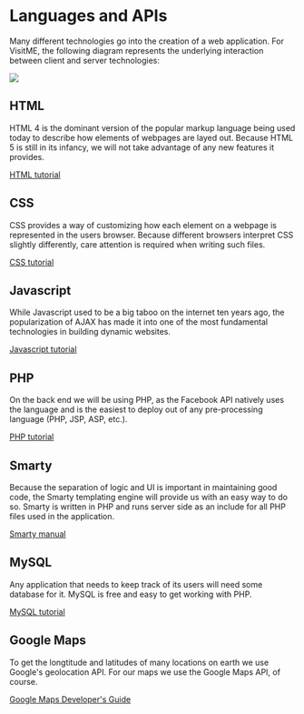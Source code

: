 

# Languages and APIs #

Many different technologies go into the creation of a web application. For VisitME, the following diagram represents the underlying interaction between client and server technologies:

<img src='http://img13.imageshack.us/img13/2327/architecturet.png' />

## HTML ##
HTML 4 is the dominant version of the popular markup language being used today to describe how elements of webpages are layed out. Because HTML 5 is still in its infancy, we will not take advantage of any new features it provides.

[HTML tutorial](http://www.w3schools.com/html/default.asp)

## CSS ##
CSS provides a way of customizing how each element on a webpage is represented in the users browser. Because different browsers interpret CSS slightly differently, care attention is required when writing such files.

[CSS tutorial](http://www.w3schools.com/css/default.asp)

## Javascript ##
While Javascript used to be a big taboo on the internet ten years ago, the popularization of AJAX has made it into one of the most fundamental technologies in building dynamic websites.

[Javascript tutorial](http://www.w3schools.com/js/default.asp)

## PHP ##
On the back end we will be using PHP, as the Facebook API natively uses the language and is the easiest to deploy out of any pre-processing language (PHP, JSP, ASP, etc.).

[PHP tutorial](http://www.w3schools.com/php/php_intro.asp)

## Smarty ##
Because the separation of logic and UI is important in maintaining good code, the Smarty templating engine will provide us with an easy way to do so. Smarty is written in PHP and runs server side as an include for all PHP files used in the application.

[Smarty manual](http://smarty.net/manual/en/)

## MySQL ##
Any application that needs to keep track of its users will need some database for it. MySQL is free and easy to get working with PHP.

[MySQL tutorial](http://www.w3schools.com/sql/sql_intro.asp)

## Google Maps ##
To get the longtitude and latitudes of many locations on earth we use Google's geolocation API. For our maps we use the Google Maps API, of course.

[Google Maps Developer's Guide](http://code.google.com/apis/maps/documentation/index.html)